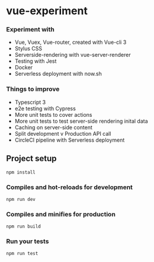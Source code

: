 # vue-experiment

### Experiment with

* Vue, Vuex, Vue-router, created with Vue-cli 3
* Stylus CSS 
* Serverside-rendering with vue-server-renderer
* Testing with Jest
* Docker
* Serverless deployment with now.sh

### Things to improve

* Typescript 3
* e2e testing with Cypress
* More unit tests to cover actions
* More unit tests to test server-side rendering inital data
* Caching on server-side content
* Split development v Production API call
* CircleCI pipeline with Serverless deployment

## Project setup
```
npm install
```

### Compiles and hot-reloads for development
```
npm run dev
```

### Compiles and minifies for production
```
npm run build
```

### Run your tests
```
npm run test
```
